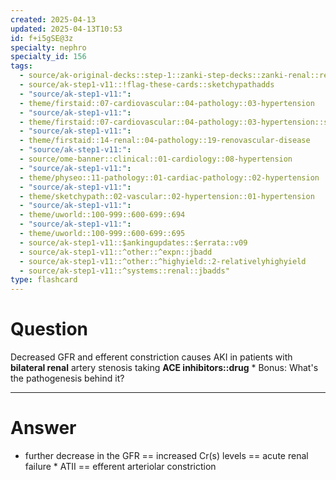 ```yaml
---
created: 2025-04-13
updated: 2025-04-13T10:53
id: f+i5gSE@3z
specialty: nephro
specialty_id: 156
tags:
  - source/ak-original-decks::step-1::zanki-step-decks::zanki-renal::renal-pathology
  - source/ak-step1-v11::!flag-these-cards::sketchypathadds
  - "source/ak-step1-v11:": 
  - theme/firstaid::07-cardiovascular::04-pathology::03-hypertension
  - "source/ak-step1-v11:": 
  - theme/firstaid::07-cardiovascular::04-pathology::03-hypertension::secondary-hypertension
  - "source/ak-step1-v11:": 
  - theme/firstaid::14-renal::04-pathology::19-renovascular-disease
  - "source/ak-step1-v11:": 
  - source/ome-banner::clinical::01-cardiology::08-hypertension
  - "source/ak-step1-v11:": 
  - theme/physeo::11-pathology::01-cardiac-pathology::02-hypertension
  - "source/ak-step1-v11:": 
  - theme/sketchypath::02-vascular::02-hypertension::01-hypertension
  - "source/ak-step1-v11:": 
  - theme/uworld::100-999::600-699::694
  - "source/ak-step1-v11:": 
  - theme/uworld::100-999::600-699::695
  - source/ak-step1-v11::$ankingupdates::$errata::v09
  - source/ak-step1-v11::^other::^expn::jbadd
  - source/ak-step1-v11::^other::^highyield::2-relativelyhighyield
  - source/ak-step1-v11::^systems::renal::jbadds"
type: flashcard
---
```


# Question
Decreased GFR and efferent constriction causes AKI in patients with **bilateral renal** artery stenosis taking **ACE inhibitors::drug**  * Bonus: What's the pathogenesis behind it?

---

# Answer
* further decrease in the GFR == increased Cr(s) levels == acute renal failure * ATII == efferent arteriolar constriction